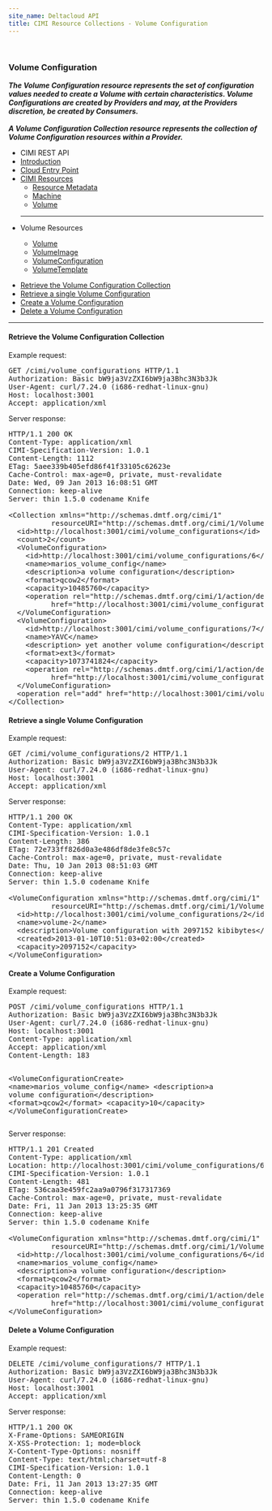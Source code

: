 ```yaml
---
site_name: Deltacloud API
title: CIMI Resource Collections - Volume Configuration
---
```


<br/>

<div class="row">
  <div class="span9">

<h3 id="cimi-volume-config">Volume Configuration</h3>
<p>
<strong><em>
The Volume Configuration resource represents the set of configuration values needed to create a Volume
with certain characteristics. Volume Configurations are created by Providers and may, at the Providers
discretion, be created by Consumers.
<br/>
<br/>
A Volume Configuration Collection resource represents the collection of Volume Configuration resources
within a Provider.
</em></strong>
</p>

  </div>
  <div class="span3">


<ul class="nav nav-list well">
  <li class="nav-header">
    CIMI REST API
  </li>
  <li><a href="/cimi-rest.html">Introduction</a></li>
  <li><a href="/cimi-rest/cimi-rest-entry-point.html">Cloud Entry Point</a></li>
  <li class="dropdown">
    <a href="#" class="dropdown-toggle" data-toggle="dropdown">
      CIMI Resources
      <b class="caret"></b>
    </a>
    <ul class="dropdown-menu">
      <li><a href="/cimi-rest/cimi-rest-resource-metadata.html">Resource Metadata</a></li>
      <li><a href="/cimi-rest/cimi-rest-collections.html">Machine</a></li>
      <li><a href="/cimi-rest/cimi-rest-volumes.html">Volume</a></li>
    </ul>
  </li>
  <hr/>
  <li class="nav-header">
    Volume Resources
  </li>
  <ul class="nav nav-list">
    <li><a href="/cimi-rest/cimi-rest-volumes.html">Volume</a></li>
    <li><a href="/cimi-rest/cimi-rest-volume-images.html">VolumeImage</a></li>
    <li class="active"><a href="/cimi-rest/cimi-rest-volume-configs.html">VolumeConfiguration</a></li>
    <li><a href="/cimi-rest/cimi-rest-volume-templates.html">VolumeTemplate</a></li>
  </ul>

</ul>

  </div>

</div>


<ul class="nav nav-pills">
  <li class="active"><a href="#volume-config-collection" data-toggle="tab">Retrieve the Volume Configuration Collection</a></li>
  <li><a href="#single-volume-config" data-toggle="tab">Retrieve a single Volume Configuration</a></li>
  <li><a href="#create-volume-config" data-toggle="tab">Create a Volume Configuration</a></li>
  <li><a href="#delete-volume-config" data-toggle="tab">Delete a Volume Configuration</a></li>
</ul>

<hr>

<div class="tab-content">

  <div class="tab-pane active" id="volume-config-collection">

<h4>Retrieve the Volume Configuration Collection</h4>

<p>Example request:</p>

<pre>
GET /cimi/volume_configurations HTTP/1.1
Authorization: Basic bW9ja3VzZXI6bW9ja3Bhc3N3b3Jk
User-Agent: curl/7.24.0 (i686-redhat-linux-gnu)
Host: localhost:3001
Accept: application/xml
</pre>

<p>Server response:</p>

<pre>
HTTP/1.1 200 OK
Content-Type: application/xml
CIMI-Specification-Version: 1.0.1
Content-Length: 1112
ETag: 5aee339b405efd86f41f33105c62623e
Cache-Control: max-age=0, private, must-revalidate
Date: Wed, 09 Jan 2013 16:08:51 GMT
Connection: keep-alive
Server: thin 1.5.0 codename Knife

&lt;Collection xmlns="http://schemas.dmtf.org/cimi/1"
          resourceURI="http://schemas.dmtf.org/cimi/1/VolumeConfigurationCollection"&gt;
  &lt;id&gt;http://localhost:3001/cimi/volume_configurations&lt;/id&gt;
  &lt;count&gt;2&lt;/count&gt;
  &lt;VolumeConfiguration&gt;
    &lt;id&gt;http://localhost:3001/cimi/volume_configurations/6&lt;/id&gt;
    &lt;name&gt;marios_volume_config&lt;/name&gt;
    &lt;description&gt;a volume configuration&lt;/description&gt;
    &lt;format&gt;qcow2&lt;/format&gt;
    &lt;capacity&gt;10485760&lt;/capacity&gt;
    &lt;operation rel="http://schemas.dmtf.org/cimi/1/action/delete"
          href="http://localhost:3001/cimi/volume_configurations/6" /&gt;
  &lt;/VolumeConfiguration&gt;
  &lt;VolumeConfiguration&gt;
    &lt;id&gt;http://localhost:3001/cimi/volume_configurations/7&lt;/id&gt;
    &lt;name&gt;YAVC&lt;/name&gt;
    &lt;description&gt; yet another volume configuration&lt;/description&gt;
    &lt;format&gt;ext3&lt;/format&gt;
    &lt;capacity&gt;1073741824&lt;/capacity&gt;
    &lt;operation rel="http://schemas.dmtf.org/cimi/1/action/delete"
          href="http://localhost:3001/cimi/volume_configurations/7" /&gt;
  &lt;/VolumeConfiguration&gt;
  &lt;operation rel="add" href="http://localhost:3001/cimi/volume_configurations" /&gt;
&lt;/Collection&gt;
</pre>

  </div>

  <div class="tab-pane" id="single-volume-config">

<h4>Retrieve a single Volume Configuration</h4>

<p>Example request:</p>

<pre>
GET /cimi/volume_configurations/2 HTTP/1.1
Authorization: Basic bW9ja3VzZXI6bW9ja3Bhc3N3b3Jk
User-Agent: curl/7.24.0 (i686-redhat-linux-gnu)
Host: localhost:3001
Accept: application/xml
</pre>


<p>Server response:</p>

<pre>
HTTP/1.1 200 OK
Content-Type: application/xml
CIMI-Specification-Version: 1.0.1
Content-Length: 386
ETag: 72e733ff826d0a3e486df8de3fe8c57c
Cache-Control: max-age=0, private, must-revalidate
Date: Thu, 10 Jan 2013 08:51:03 GMT
Connection: keep-alive
Server: thin 1.5.0 codename Knife

&lt;VolumeConfiguration xmlns="http://schemas.dmtf.org/cimi/1"
          resourceURI="http://schemas.dmtf.org/cimi/1/VolumeConfiguration"&gt;
  &lt;id&gt;http://localhost:3001/cimi/volume_configurations/2&lt;/id&gt;
  &lt;name&gt;volume-2&lt;/name&gt;
  &lt;description&gt;Volume configuration with 2097152 kibibytes&lt;/description&gt;
  &lt;created&gt;2013-01-10T10:51:03+02:00&lt;/created&gt;
  &lt;capacity&gt;2097152&lt;/capacity&gt;
&lt;/VolumeConfiguration&gt;
</pre>

  </div>
  <div class="tab-pane" id="create-volume-config">

<h4>Create a Volume Configuration</h4>

<p>Example request:</p>
<pre>
POST /cimi/volume_configurations HTTP/1.1
Authorization: Basic bW9ja3VzZXI6bW9ja3Bhc3N3b3Jk
User-Agent: curl/7.24.0 (i686-redhat-linux-gnu)
Host: localhost:3001
Content-Type: application/xml
Accept: application/xml
Content-Length: 183

&lt;VolumeConfigurationCreate&gt;
  &lt;name&gt;marios_volume_config&lt;/name&gt;
  &lt;description&gt;a volume configuration&lt;/description&gt;
  &lt;format&gt;qcow2&lt;/format&gt;
  &lt;capacity&gt;10&lt;/capacity&gt;
&lt;/VolumeConfigurationCreate&gt;
</pre>

<p>Server response:</p>

<pre>
HTTP/1.1 201 Created
Content-Type: application/xml
Location: http://localhost:3001/cimi/volume_configurations/6
CIMI-Specification-Version: 1.0.1
Content-Length: 481
ETag: 536caa3e459fc2aa9a0796f317317369
Cache-Control: max-age=0, private, must-revalidate
Date: Fri, 11 Jan 2013 13:25:35 GMT
Connection: keep-alive
Server: thin 1.5.0 codename Knife

&lt;VolumeConfiguration xmlns="http://schemas.dmtf.org/cimi/1"
          resourceURI="http://schemas.dmtf.org/cimi/1/VolumeConfiguration"&gt;
  &lt;id&gt;http://localhost:3001/cimi/volume_configurations/6&lt;/id&gt;
  &lt;name&gt;marios_volume_config&lt;/name&gt;
  &lt;description&gt;a volume configuration&lt;/description&gt;
  &lt;format&gt;qcow2&lt;/format&gt;
  &lt;capacity&gt;10485760&lt;/capacity&gt;
  &lt;operation rel="http://schemas.dmtf.org/cimi/1/action/delete"
          href="http://localhost:3001/cimi/volume_configurations/6" /&gt;
&lt;/VolumeConfiguration&gt;
</pre>

  </div>

  <div class="tab-pane" id="delete-volume-config">

<h4>Delete a Volume Configuration</h4>

<p>Example request:</p>

<pre>
DELETE /cimi/volume_configurations/7 HTTP/1.1
Authorization: Basic bW9ja3VzZXI6bW9ja3Bhc3N3b3Jk
User-Agent: curl/7.24.0 (i686-redhat-linux-gnu)
Host: localhost:3001
Accept: application/xml
</pre>

<p>Server response:</p>

<pre>
HTTP/1.1 200 OK
X-Frame-Options: SAMEORIGIN
X-XSS-Protection: 1; mode=block
X-Content-Type-Options: nosniff
Content-Type: text/html;charset=utf-8
CIMI-Specification-Version: 1.0.1
Content-Length: 0
Date: Fri, 11 Jan 2013 13:27:35 GMT
Connection: keep-alive
Server: thin 1.5.0 codename Knife
</pre>
  </div>

</div>

